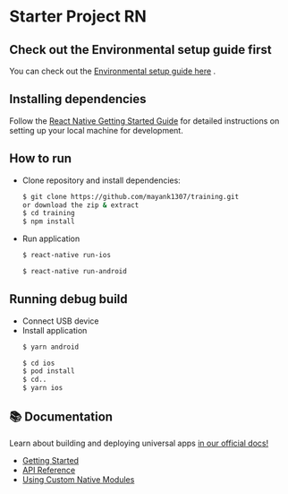 # Starter Project RN

## Check out the Environmental setup guide first

You can check out the [Environmental setup guide here](https://bitbucket.org/academyayuda/training/src/main/Startup.md) .

## Installing dependencies

Follow the [React Native Getting Started Guide](https://facebook.github.io/react-native/docs/getting-started.html) for detailed instructions on setting up your local machine for development.

## How to run

- Clone repository and install dependencies:

  ```bash
  $ git clone https://github.com/mayank1307/training.git
  or download the zip & extract
  $ cd training
  $ npm install
  ```

- Run application
  ```bash
  $ react-native run-ios
  ```
  ```bash
  $ react-native run-android
  ```

## Running debug build

- Connect USB device
- Install application
  ```bash
  $ yarn android
  ```
  ```bash
  $ cd ios
  $ pod install
  $ cd..
  $ yarn ios
  ```

## 📚 Documentation

<p>Learn about building and deploying universal apps <a aria-label="expo documentation" href="https://docs.expo.io">in our official docs!</a></p>

- [Getting Started](https://docs.expo.io/versions/latest/)
- [API Reference](https://docs.expo.io/versions/latest/sdk/overview/)
- [Using Custom Native Modules](https://docs.expo.io/versions/latest/bare/exploring-bare-workflow/)
